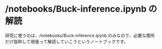 # /notebooks/Buck-inference.ipynb の解読
研究に使うのは、/notebooks/Buck-inference.ipynb のみなので、必要な箇所だけ抜粋して頑張って解読していこうというノートブックです。


